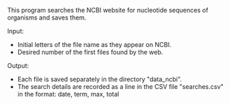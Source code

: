 This program searches the NCBI website for nucleotide sequences of organisms and saves them.

Input:

- Initial letters of the file name as they appear on NCBI.
- Desired number of the first files found by the web.

Output:

- Each file is saved separately in the directory "data_ncbi".
- The search details are recorded as a line in the CSV file "searches.csv" in the format:
date, term, max, total